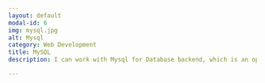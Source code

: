 ```yaml
---
layout: default
modal-id: 6
img: mysql.jpg
alt: Mysql
category: Web Development
title: MySQL
description: I can work with Mysql for Database backend, which is an open source Relational Database Management System!

---
```

